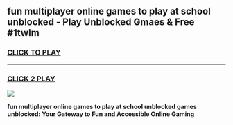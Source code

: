 
## fun multiplayer online games to play at school unblocked - Play Unblocked Gmaes & Free #1twlm
<h3>
<a href="https://premium.freeplayer.one?title=fun_multiplayer_online_games_to_play_at_school_unblocked&ref=03M">CLICK TO PLAY</a></h3>
<hr>

<h3>
<a href="https://premium.freeplayer.one?title=fun_multiplayer_online_games_to_play_at_school_unblocked&ref=03M">CLICK 2 PLAY</a>
  
</h3>

<a href="https://premium.freeplayer.one?title=fun_multiplayer_online_games_to_play_at_school_unblocked&ref=03M"><img src="https://clearcache.store/games.png"></a>


**fun multiplayer online games to play at school unblocked games unblocked: Your Gateway to Fun and Accessible Online Gaming**
